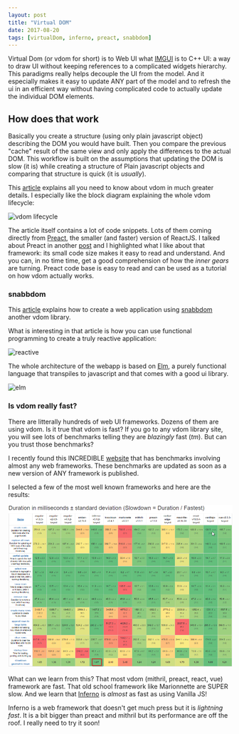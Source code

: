```yaml
---
layout: post
title: "Virtual DOM"
date: 2017-08-20
tags: [virtualDom, inferno, preact, snabbdom]
---
```


Virtual Dom (or vdom for short) is to Web UI what [IMGUI](https://lochrist.github.io/blog/2017-03-15-imgui) is to C++ UI: a way to draw UI without keeping references to a complicated widgets hierarchy. This paradigms really helps decouple the UI from the model. And it especially makes it easy to update ANY part of the model and to refresh the ui in an efficient way without having complicated code to actually update the individual DOM elements.

## How does that work

Basically you create a structure (using only plain javascript object) describing the DOM you would have built. Then you compare the previous "cache" result of the same view and only apply the differences to the actual DOM. This workflow is built on the assumptions that updating the DOM is slow (it is) while creating a structure of Plain javascript objects and comparing that structure is quick (it is *usually*).

This [article](https://medium.com/@rajaraodv/the-inner-workings-of-virtual-dom-666ee7ad47cf) explains all you need to know about vdom in much greater details. I especially like the block diagram explaining the whole vdom lifecycle:

![vdom lifecycle](https://cdn-images-1.medium.com/max/2000/1*TF0TZszVwpYc1Pba7Dbk7Q.png)

The article itself contains a lot of code snippets. Lots of them coming directly from [Preact](https://github.com/developit/preact), the smaller (and faster) version of ReactJS. I talked about Preact in another [post](https://lochrist.github.io/blog/2017-03-16-small-libraries) and I highlighted what I like about that framework: its small code size makes it easy to read and understand. And you can, in no time time, get a good comprehension of how the *inner gears* are turning. Preact code base is easy to read and can be used as a tutorial on how vdom actually works.

### snabbdom

This [article](https://medium.com/@yelouafi/react-less-virtual-dom-with-snabbdom-functions-everywhere-53b672cb2fe3) explains how to create a web application using [snabbdom](https://github.com/snabbdom/snabbdom) another vdom library. 

What is interesting in that article is how you can use functional programming to create a truly reactive application:

![reactive](https://cdn-images-1.medium.com/max/800/1*A8VYQeV7MOWEzJslNjZehg.png)

The whole architecture of the webapp is based on [Elm](http://elm-lang.org/), a purely functional language that transpiles to javascript and that comes with a good ui library.

![elm](https://cdn-images-1.medium.com/max/800/1*V4VKLsiO7cfCuf0nlgBoxA.png)

### Is vdom really fast?

There are litterally hundreds of web UI frameworks. Dozens of them are using vdom. Is it true that vdom is fast? If you go to any vdom library site, you will see lots of benchmarks telling they are *blazingly* fast (*tm*). But can you trust those benchmarks? 

I recently found this INCREDIBLE [website](http://www.stefankrause.net/js-frameworks-benchmark6/webdriver-ts-results/table.html#) that has benchmarks involving almost any web frameworks. These benchmarks are updated as soon as a new version of ANY framework is published.

I selected a few of the most well known frameworks and here are the results:

![bench](../img/vdom-benchmarks.png)

What can we learn from this? That most vdom (mithril, preact, react, vue) framework are fast. That old school framework like Marionnette are SUPER slow. And we learn that [Inferno](https://infernojs.org/) is *almost* as fast as using Vanilla JS!

Inferno is a web framework that doesn't get much press but it is *lightning fast*. It is a bit bigger than preact and mithril but its performance are off the roof. I really need to try it soon!